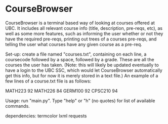 # CourseBrowser

CourseBrowser is a terminal based way of looking at courses offered at UBC.  It
includes all relevant course info (title, description, pre-reqs, etc), as well
as some more features, such as informing the user whether or not they have the
required pre-reqs, printing out trees of a courses pre-reqs, and telling the
user what courses have any given course as a pre-req.

Set-up: create a file named "courses.txt", containing on each line, a coursecode
followed by a space, followed by a grade.  These are all the courses the user
has taken.  (Note: this will likely be updated eventually to have a login to
the UBC SSC, which would let CourseBrowser automatically get this info, but for
now it is merely stored in a text file.)  An example of a few lines of a
course.txt file is as follows:

MATH223 92
MATH226 84
GERM100 92
CPSC210 94

Usage: run "main.py".  Type "help" or "h" (no quotes) for list of available
commands.

dependencies:
  termcolor
  lxml
  requests
